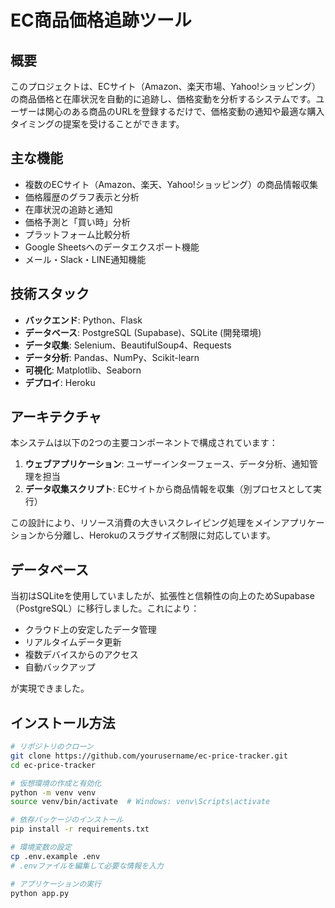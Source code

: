 # EC商品価格追跡ツール

## 概要

このプロジェクトは、ECサイト（Amazon、楽天市場、Yahoo!ショッピング）の商品価格と在庫状況を自動的に追跡し、価格変動を分析するシステムです。ユーザーは関心のある商品のURLを登録するだけで、価格変動の通知や最適な購入タイミングの提案を受けることができます。

## 主な機能

- 複数のECサイト（Amazon、楽天、Yahoo!ショッピング）の商品情報収集
- 価格履歴のグラフ表示と分析
- 在庫状況の追跡と通知
- 価格予測と「買い時」分析
- プラットフォーム比較分析
- Google Sheetsへのデータエクスポート機能
- メール・Slack・LINE通知機能

## 技術スタック

- **バックエンド**: Python、Flask
- **データベース**: PostgreSQL (Supabase)、SQLite (開発環境)
- **データ収集**: Selenium、BeautifulSoup4、Requests
- **データ分析**: Pandas、NumPy、Scikit-learn
- **可視化**: Matplotlib、Seaborn
- **デプロイ**: Heroku

## アーキテクチャ

本システムは以下の2つの主要コンポーネントで構成されています：

1. **ウェブアプリケーション**: ユーザーインターフェース、データ分析、通知管理を担当
2. **データ収集スクリプト**: ECサイトから商品情報を収集（別プロセスとして実行）

この設計により、リソース消費の大きいスクレイピング処理をメインアプリケーションから分離し、Herokuのスラグサイズ制限に対応しています。

## データベース

当初はSQLiteを使用していましたが、拡張性と信頼性の向上のためSupabase（PostgreSQL）に移行しました。これにより：

- クラウド上の安定したデータ管理
- リアルタイムデータ更新
- 複数デバイスからのアクセス
- 自動バックアップ

が実現できました。

## インストール方法

```bash
# リポジトリのクローン
git clone https://github.com/yourusername/ec-price-tracker.git
cd ec-price-tracker

# 仮想環境の作成と有効化
python -m venv venv
source venv/bin/activate  # Windows: venv\Scripts\activate

# 依存パッケージのインストール
pip install -r requirements.txt

# 環境変数の設定
cp .env.example .env
# .envファイルを編集して必要な情報を入力

# アプリケーションの実行
python app.py